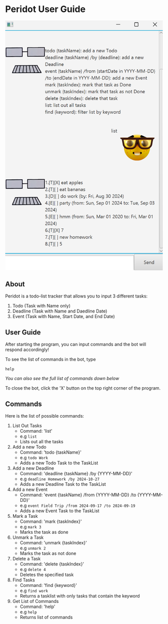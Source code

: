 # Peridot User Guide

![Product Screenshot](Ui.png)

## About

Peridot is a todo-list tracker that allows you to input 3 different tasks:
1. Todo (Task with Name only)
2. Deadline (Task with Name and Daedline Date)
3. Event (Task with Name, Start Date, and End Date)

## User Guide

After starting the program, you can input commands and the bot will respond accordingly!

To see the list of commands in the bot, type
```
help
```

*You can also see the full list of commands down below*

To close the bot, click the 'X' button on the top right corner of the program.

## Commands

Here is the list of possible commands:

1. List Out Tasks
   * Command: 'list'
   * e.g `list`
   * Lists out all the tasks
2. Add a new Todo
   * Command: 'todo {taskName}'
   * e.g `todo Work`
   * Adds a new Todo Task to the TaskList
3. Add a new Deadline
    * Command: 'deadline {taskName} /by {YYYY-MM-DD}'
    * e.g `deadline Homework /by 2024-10-27`
    * Adds a new Deadline Task to the TaskList
4. Add a new Event
    * Command: 'event {taskName} /from {YYYY-MM-DD} /to {YYYY-MM-DD}'
    * e.g `event Field Trip /from 2024-09-17 /to 2024-09-19`
    * Adds a new Event Task to the TaskList
5. Mark a Task
    * Command: 'mark {taskIndex}'
    * e.g `mark 3`
    * Marks the task as done
6. Unmark a Task
    * Command: 'unmark {taskIndex}'
    * e.g `unmark 2`
    * Marks the task as not done 
7. Delete a Task
    * Command: 'delete {taskIndex}'
    * e.g `delete 4`
    * Deletes the specified task
8. Find Tasks
    * Command: 'find {keyword}'
    * e.g `find work`
    * Returns a tasklist with only tasks that contain the keyword
9. Get List of Commands
    * Command: 'help'
    * e.g `help`
    * Returns list of commands